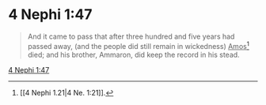 # 4 Nephi 1:47

> And it came to pass that after three hundred and five years had passed away, (and the people did still remain in wickedness) <u>Amos</u>[^a] died; and his brother, Ammaron, did keep the record in his stead.

[4 Nephi 1:47](https://www.churchofjesuschrist.org/study/scriptures/bofm/4-ne/1?lang=eng&id=p47#p47)


[^a]: [[4 Nephi 1.21|4 Ne. 1:21]].  
